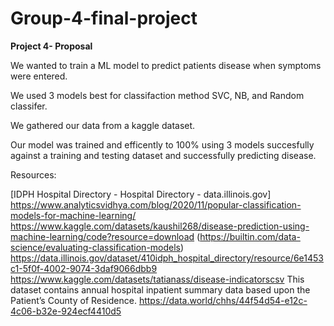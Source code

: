 # Group-4-final-project

**Project 4- Proposal**


We wanted to train a ML model to predict patients disease when symptoms were entered. 

We used 3 models best for classifaction method SVC, NB, and Random classifer. 

We gathered our data from a kaggle dataset. 

Our model was trained and efficently to 100% using 3 models succesfully against a training and testing dataset and successfully predicting disease.  


 




Resources:

[IDPH Hospital Directory - Hospital Directory - data.illinois.gov]
https://www.analyticsvidhya.com/blog/2020/11/popular-classification-models-for-machine-learning/
https://www.kaggle.com/datasets/kaushil268/disease-prediction-using-machine-learning/code?resource=download
(https://builtin.com/data-science/evaluating-classification-models)
https://data.illinois.gov/dataset/410idph_hospital_directory/resource/6e1453c1-5f0f-4002-9074-3daf9066dbb9
https://www.kaggle.com/datasets/tatianass/disease-indicatorscsv
This dataset contains annual hospital inpatient summary data based upon the Patient’s County of Residence.
https://data.world/chhs/44f54d54-e12c-4c06-b32e-924ecf4410d5
